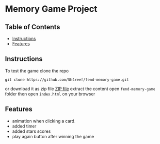 # Memory Game Project

## Table of Contents

* [Instructions](#instructions)
* [Features](#Features)

## Instructions

To test the game clone the repo
```
git clone https://github.com/Sh4reef/fend-memory-game.git
```
or download it as zip file
[ZIP file](https://github.com/Sh4reef/fend-memory-game/archive/master.zip)
extract the content
open `fend-memory-game` folder then open `index.html` on your browser

## Features

- animation when clicking a card.
- added timer
- added stars scores
- play again button after winning the game
